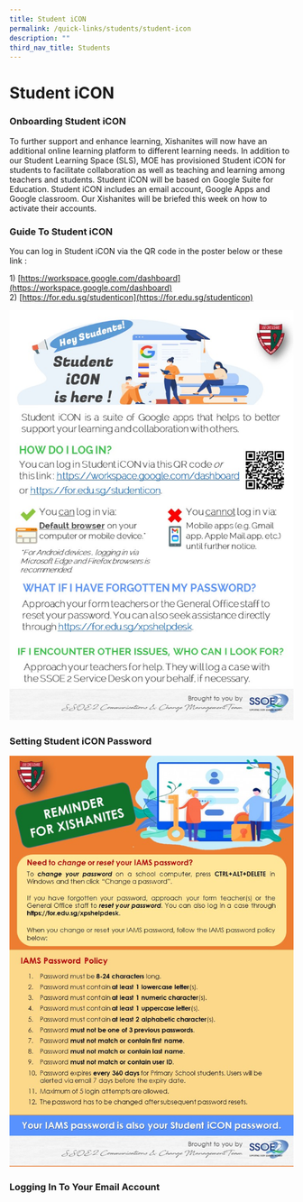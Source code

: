 ```yaml
---
title: Student iCON
permalink: /quick-links/students/student-icon
description: ""
third_nav_title: Students
---
```

# **Student iCON**

### Onboarding Student iCON

To further support and enhance learning, Xishanites will now have an additional online learning platform to different learning needs. In addition to our Student Learning Space (SLS), MOE has provisioned Student iCON for students to facilitate collaboration as well as teaching and learning among teachers and students. Student iCON will be based on Google Suite for Education. Student iCON includes an email account, Google Apps and Google classroom. Our Xishanites will be briefed this week on how to activate their accounts.

### Guide To Student iCON

You can log in Student iCON via the QR code in the poster below or these link :

1) [https://workspace.google.com/dashboard](https://workspace.google.com/dashboard)    
2) [https://for.edu.sg/studenticon](https://for.edu.sg/studenticon)

![](/images/Slide2%20(1).jpg)

### Setting Student iCON Password

![](/images/Slide3%20(2).jpg)

### Logging In To Your Email Account

